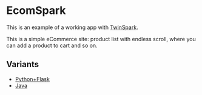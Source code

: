 # EcomSpark

This is an example of a working app with [TwinSpark](https://piranha.github.io/twinspark-js/).

This is a simple eCommerce site: product list with endless scroll, where you can
add a product to cart and so on.

## Variants

- [Python+Flask](https://github.com/vsolovyov/ecomspark-flask/)
- [Java](https://github.com/taraskovaliv/econspark-java/)
